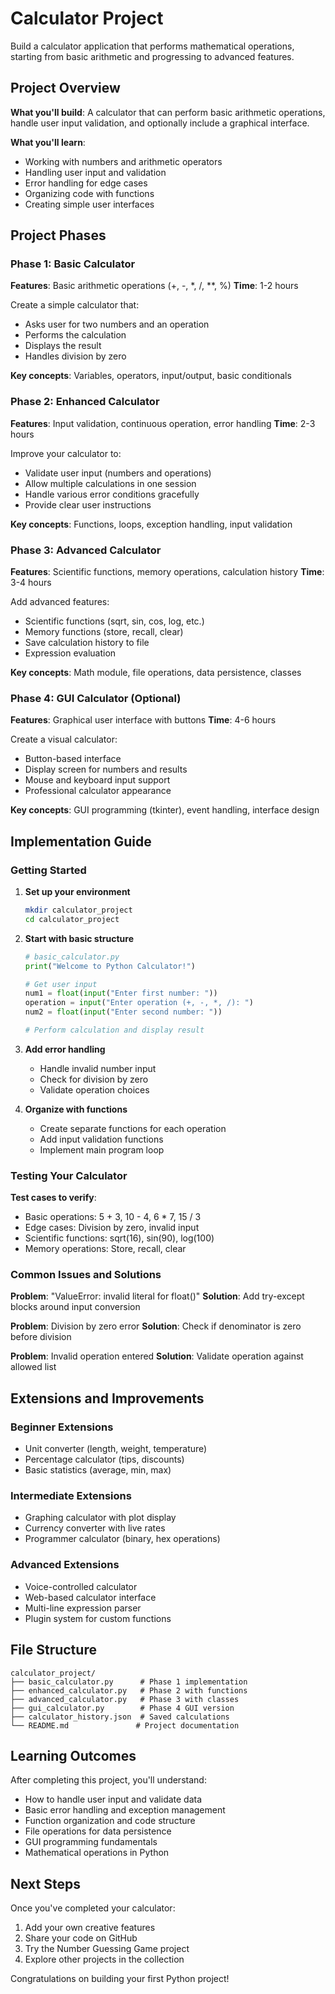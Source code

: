 # Calculator Project

Build a calculator application that performs mathematical operations, starting from basic arithmetic and progressing to advanced features.

## Project Overview

**What you'll build**: A calculator that can perform basic arithmetic operations, handle user input validation, and optionally include a graphical interface.

**What you'll learn**:
- Working with numbers and arithmetic operators
- Handling user input and validation
- Error handling for edge cases
- Organizing code with functions
- Creating simple user interfaces

## Project Phases

### Phase 1: Basic Calculator
**Features**: Basic arithmetic operations (+, -, *, /, **, %)
**Time**: 1-2 hours

Create a simple calculator that:
- Asks user for two numbers and an operation
- Performs the calculation
- Displays the result
- Handles division by zero

**Key concepts**: Variables, operators, input/output, basic conditionals

### Phase 2: Enhanced Calculator  
**Features**: Input validation, continuous operation, error handling
**Time**: 2-3 hours

Improve your calculator to:
- Validate user input (numbers and operations)
- Allow multiple calculations in one session
- Handle various error conditions gracefully
- Provide clear user instructions

**Key concepts**: Functions, loops, exception handling, input validation

### Phase 3: Advanced Calculator
**Features**: Scientific functions, memory operations, calculation history
**Time**: 3-4 hours

Add advanced features:
- Scientific functions (sqrt, sin, cos, log, etc.)
- Memory functions (store, recall, clear)
- Save calculation history to file
- Expression evaluation

**Key concepts**: Math module, file operations, data persistence, classes

### Phase 4: GUI Calculator (Optional)
**Features**: Graphical user interface with buttons
**Time**: 4-6 hours

Create a visual calculator:
- Button-based interface
- Display screen for numbers and results
- Mouse and keyboard input support
- Professional calculator appearance

**Key concepts**: GUI programming (tkinter), event handling, interface design

## Implementation Guide

### Getting Started

1. **Set up your environment**
   ```bash
   mkdir calculator_project
   cd calculator_project
   ```

2. **Start with basic structure**
   ```python
   # basic_calculator.py
   print("Welcome to Python Calculator!")
   
   # Get user input
   num1 = float(input("Enter first number: "))
   operation = input("Enter operation (+, -, *, /): ")
   num2 = float(input("Enter second number: "))
   
   # Perform calculation and display result
   ```

3. **Add error handling**
   - Handle invalid number input
   - Check for division by zero
   - Validate operation choices

4. **Organize with functions**
   - Create separate functions for each operation
   - Add input validation functions
   - Implement main program loop

### Testing Your Calculator

**Test cases to verify**:
- Basic operations: 5 + 3, 10 - 4, 6 * 7, 15 / 3
- Edge cases: Division by zero, invalid input
- Scientific functions: sqrt(16), sin(90), log(100)
- Memory operations: Store, recall, clear

### Common Issues and Solutions

**Problem**: "ValueError: invalid literal for float()"
**Solution**: Add try-except blocks around input conversion

**Problem**: Division by zero error
**Solution**: Check if denominator is zero before division

**Problem**: Invalid operation entered
**Solution**: Validate operation against allowed list

## Extensions and Improvements

### Beginner Extensions
- Unit converter (length, weight, temperature)
- Percentage calculator (tips, discounts)
- Basic statistics (average, min, max)

### Intermediate Extensions
- Graphing calculator with plot display
- Currency converter with live rates
- Programmer calculator (binary, hex operations)

### Advanced Extensions
- Voice-controlled calculator
- Web-based calculator interface
- Multi-line expression parser
- Plugin system for custom functions

## File Structure

```
calculator_project/
├── basic_calculator.py      # Phase 1 implementation
├── enhanced_calculator.py   # Phase 2 with functions
├── advanced_calculator.py   # Phase 3 with classes
├── gui_calculator.py        # Phase 4 GUI version
├── calculator_history.json  # Saved calculations
└── README.md               # Project documentation
```

## Learning Outcomes

After completing this project, you'll understand:
- How to handle user input and validate data
- Basic error handling and exception management
- Function organization and code structure
- File operations for data persistence
- GUI programming fundamentals
- Mathematical operations in Python

## Next Steps

Once you've completed your calculator:
1. Add your own creative features
2. Share your code on GitHub
3. Try the Number Guessing Game project
4. Explore other projects in the collection

Congratulations on building your first Python project!